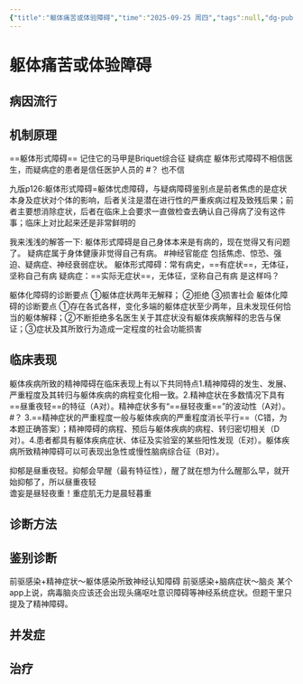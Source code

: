 ```yaml
---
{"title":"躯体痛苦或体验障碍","time":"2025-09-25 周四","tags":null,"dg-publish":true,"permalink":"/200 学习/217 精神、神经系统/第24章 躯体痛苦或体验障碍/躯体痛苦或体验障碍/","dgPassFrontmatter":true,"created":"2025-09-25T10:41:25.628+08:00","updated":"2025-09-25T10:54:44.920+08:00"}
---
```


# 躯体痛苦或体验障碍
## 病因流行
## 机制原理
==躯体形式障碍== 记住它的马甲是Briquet综合征
疑病症
躯体形式障碍不相信医生，而疑病症的患者是信任医护人员的 #？ 也不信

九版p126:躯体形式障碍=躯体忧虑障碍，与疑病障碍鉴别点是前者焦虑的是症状本身及症状对个体的影响，后者关注是潜在进行性的严重疾病过程及致残后果；前者主要想消除症状，后者在临床上会要求一直做检查去确认自己得病了没有这件事；临床上对比起来还是非常鲜明的

我来浅浅的解答一下:
躯体形式障碍是自己身体本来是有病的，现在觉得又有问题了。
疑病症属于身体健康非觉得自己有病。
#神经官能症 包括焦虑、惊恐、强迫、疑病症、神经衰弱症状。
躯体形式障碍：常有病史，==有症状==，无体征，坚称自己有病
疑病症：==实际无症状==，无体征，坚称自己有病
是这样吗？

躯体化障碍的诊断要点 
①躯体症状两年无解释；
②拒绝
③损害社会
躯体化障碍的诊断要点 ①存在各式各样，变化多端的躯体症状至少两年，且未发现任何恰当的躯体解释；②不断拒绝多名医生关于其症状没有躯体疾病解释的忠告与保证；③症状及其所致行为造成一定程度的社会功能损害
## 临床表现
躯体疾病所致的精神障碍在临床表现上有以下共同特点1.精神障碍的发生、发展、严重程度及其转归与躯体疾病的病程变化相一致。2.精神症状在多数情况下具有==昼重夜轻==的特征（A对）。精神症状多有“==昼轻夜重==”的波动性（A对）。 #？ 3.==精神症状的严重程度一般与躯体疾病的严重程度消长平行==（C错，为本题正确答案）；精神障碍的病程、预后与躯体疾病的病程、转归密切相关（D对）。4.患者都具有躯体疾病症状、体征及实验室的某些阳性发现（E对）。躯体疾病所致精神障碍可以可表现出急性或慢性脑病综合征（B对）。

抑郁是昼重夜轻。抑郁会早醒（最有特征性），醒了就在想为什么醒那么早，就开始抑郁了，所以昼重夜轻  
谵妄是昼轻夜重！重症肌无力是晨轻暮重
## 诊断方法
## 鉴别诊断
前驱感染+精神症状～躯体感染所致神经认知障碍
前驱感染+脑病症状～脑炎
某个app上说，病毒脑炎应该还会出现头痛呕吐意识障碍等神经系统症状。但题干里只提及了精神障碍。
## 并发症
## 治疗

















































































































































































































































































































































































































































